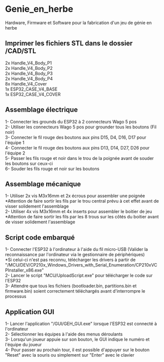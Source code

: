 # Genie_en_herbe
Hardware, Firmware et Software pour la fabrication d'un jeu de génie en herbe

## Imprimer les fichiers STL dans le dossier /CAD/STL<br />
2x Handle_V4_Body_P1<br />
2x Handle_V4_Body_P2<br />
2x Handle_V4_Body_P3<br />
2x Handle_V4_Body_P4<br />
8x Handle_V4_Cover<br />
1x ESP32_CASE_V4_BASE<br />
1x ESP32_CASE_V4_COVER<br />

## Assemblage électrique
1- Connecter les grounds du ESP32 à 2 connecteurs Wago 5 pos<br />
2- Utiliser les connecteurs Wago 5 pos pour grounder tous les boutons (Fil noir)<br />
3- Connecter le fil rouge des boutons aux pins D15, D4, D16, D17 pour l'équipe 1<br />
4- Connecter le fil rouge des boutons aux pins D13, D14, D27, D26 pour l'équipe 2<br />
5- Passer les fils rouge et noir dans le trou de la poignée avant de souder les boutons sur ceux-ci<br />
6- Souder les fils rouge et noir sur les boutons<br />

## Assemblage mécanique
1- Utiliser 2x vis M3x16mm et 2x écrous pour assembler une poignée<br />
*Attention de faire sortir les fils par le trou central prévu à cet effet avant de visser solidement l'assemblage<br />
2- Utiliser 4x vis M3x16mm et 4x inserts pour assembler le boitier de jeu<br />
*Attention de faire sortir les fils par les 8 trous sur les côtés du boitier avant de visser solidement l'assemblage<br />

## Script code embarqué
1- Connecter l'ESP32 à l'ordinateur à l'aide du fil micro-USB (Valider la reconnaissance par l'ordinateur via le gestionnaire de périphériques)<br />
*Si celui-ci n'est pas reconnu, télécharger les drivers à partir de "/MCU/DEV/CP210x_Windows_Drivers_with_Serial_Enumeration/CP210xVCPInstaller_x86.exe"<br />
2- Lancer le script "MCU/UploadScript.exe" pour télécharger le code sur l'ESP32<br />
3- Attendre que tous les fichiers (bootloader.bin, partitions.bin et firmware.bin) soient correctement téléchargés avant d'interrompre le processus<br />

## Application GUI
1- Lancer l'application "/GUI/GEH_GUI.exe" lorsque l'ESP32 est connecté à l'ordinateur<br />
2- Sélectionner les équipes à l'aide des menus déroulants<br />
3- Lorsqu'un joueur appuie sur son bouton, le GUI indique le numéro et l'équipe du joueur<br />
4- Pour passer au prochain tour, il est possible d'appuyer sur le bouton "Reset" avec la souris ou simplement sur "Enter" avec le clavier

